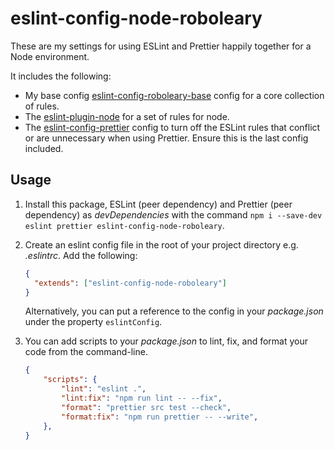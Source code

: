 # eslint-config-node-roboleary

These are my settings for using ESLint and Prettier happily together for a Node environment.

It includes the following:
- My base config [eslint-config-roboleary-base](https://www.npmjs.com/package/eslint-config-roboleary-base) config for a core collection of rules.
- The [eslint-plugin-node](https://www.npmjs.com/package/eslint-plugin-node) for a set of rules for node.
- The [eslint-config-prettier](https://github.com/prettier/eslint-config-prettier) config to turn off the ESLint rules that conflict or are unnecessary when using Prettier. Ensure this is the last config included.

## Usage

1. Install this package, ESLint (peer dependency) and Prettier (peer dependency) as *devDependencies* with the command `npm i --save-dev eslint prettier eslint-config-node-roboleary`.
1. Create an eslint config file in the root of your project directory e.g. *.eslintrc*. Add the following:

   ```json
   {
     "extends": ["eslint-config-node-roboleary"]
   }
   ```

   Alternatively, you can put a reference to the config in your *package.json* under the property `eslintConfig`.

1. You can add scripts to your *package.json* to lint, fix, and format your code from the command-line.

	```json
	{
		"scripts": {
			"lint": "eslint .",
			"lint:fix": "npm run lint -- --fix",
			"format": "prettier src test --check",
			"format:fix": "npm run prettier -- --write",
		},
	}
	```
